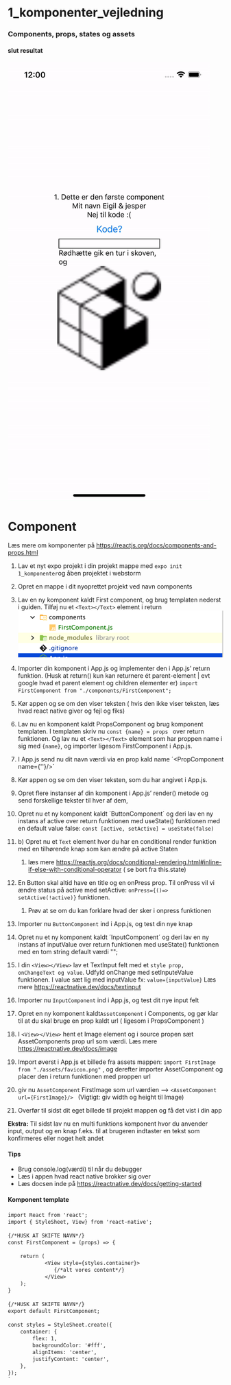 # 1_komponenter_vejledning
### Components, props, states og assets

#### slut resultat
![Screenshot](gif.gif)

# Component
Læs mere om komponenter på https://reactjs.org/docs/components-and-props.html

1. Lav et nyt expo projekt i din projekt mappe med `expo init 1_komponenter`og åben projektet i webstorm


2. Opret en mappe i dit nyoprettet projekt ved navn components 


3.	Lav en ny komponent kaldt First component, og brug templaten nederst i guiden. Tilføj nu et `<Text></Text>` element i return  
    ![Screenshot](s1.png)


4.	Importer din komponent i App.js og implementer den i App.js’ return funktion. (Husk at return() kun kan returnere ét parent-element | evt google hvad et parent element og children elementer er)
    `import FirstComponent from "./components/FirstComponent";`
      

5.	Kør appen og se om den viser teksten ( hvis den ikke viser teksten, læs hvad react native giver og fejl og fiks)

      
6.	Lav nu en komponent kaldt PropsComponent og brug komponent templaten. I templaten skriv nu `const {name} = props ` over return funktionen. Og lav nu et `<Text></Text>` element som har proppen name i sig med `{name}`, og importer ligesom FirstComponent i App.js.


7.	I App.js send nu dit navn værdi via en prop kald name ´<PropComponent name={''}/>´


8.	Kør appen og se om den viser teksten, som du har angivet i App.js.


9.	Opret flere instanser af din komponent i App.js’ render() metode og send forskellige tekster til hver af dem,
      

10.	Opret nu et ny komponent kaldt ´ButtonComponent´ og deri lav en ny instans af active over return funktionen med useState() funktionen med en default value false:  `const [active, setActive] = useState(false)`


10. b) 	Opret nu et `Text` element hvor du har en conditional render funktion med en tilhørende knap som kan ændre på active Staten
    1. læs mere https://reactjs.org/docs/conditional-rendering.html#inline-if-else-with-conditional-operator ( se bort fra this.state)

    
11.	En Button skal altid have en title og en onPress prop. Til onPress vil vi ændre status på active med setActive: `onPress={()=> setActive(!active)}`  funktionen.
    1. Prøv at se om du kan forklare hvad der sker i onpress funktionen 

12.	Importer nu `ButtonComponent` ind i App.js, og test din nye knap


13.	Opret nu et ny komponent kaldt ´InputComponent´ og deri lav en ny instans af inputValue over return funktionen med useState() funktionen med en tom string default værdi "";


14.	I din `<View></View>` lav et TextInput felt med et `style prop, onChangeText og value`. Udfyld onChange med setInputeValue funktionen. I value sæt lig med inputValue fx: `value={inputValue}`
    Læs mere https://reactnative.dev/docs/textinput 
       

15. Importer nu `InputComponent` ind i App.js, og test dit nye input felt


16. Opret en ny komponent kaldt`AssetComponent` i Components, og gør klar til at du skal bruge en prop kaldt url ( ligesom i PropsComponent )


17. I `<View></View>` hent et Image element og i source propen sæt AssetComponents prop url som værdi. Læs mere https://reactnative.dev/docs/image


16. Import øverst i App.js et billede fra assets mappen: `import FirstImage from "./assets/favicon.png"` , og derefter importer AssetComponent og placer den i return funktionen med proppen url

17. giv nu `AssetComponent` FirstImage som url værdien --> `<AssetComponent url={FirstImage}/> `
    (Vigtigt: giv width og height til Image)
    
18. Overfør til sidst dit eget billede til projekt mappen og få det vist i din app


**Ekstra:** Til sidst lav nu en multi funktions komponent hvor du anvender input, output og en knap f.eks. til at brugeren indtaster en tekst som konfirmeres eller noget helt andet
 

       
#### Tips
- Brug console.log(værdi) til når du debugger
- Læs i appen hvad react native brokker sig over 
- Læs docsen inde på https://reactnative.dev/docs/getting-started 

#### Komponent template

```
import React from 'react';
import { StyleSheet, View} from 'react-native';

{/*HUSK AT SKIFTE NAVN*/}
const FirstComponent = (props) => {

    return (
            <View style={styles.container}>
               {/*alt vores content*/}
            </View>
    );
}

{/*HUSK AT SKIFTE NAVN*/}
export default FirstComponent;

const styles = StyleSheet.create({
    container: {
        flex: 1,
        backgroundColor: '#fff',
        alignItems: 'center',
        justifyContent: 'center',
    },
});
`


